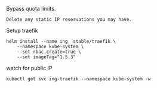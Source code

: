 Bypass quota limits.

    Delete any static IP reservations you may have.

Setup traefik

    helm install --name ing  stable/traefik \
        --namespace kube-system \
        --set rbac.create=true \
        --set imageTag="1.5.3"

watch for public IP

    kubectl get svc ing-traefik --namespace kube-system -w
